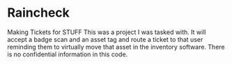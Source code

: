 # Raincheck
Making Tickets for STUFF
This was a project I was tasked with. It will accept a badge scan and an asset tag and route a ticket to that user reminding them to virtually move that asset in the inventory software. There is no confidential information in this code. 
